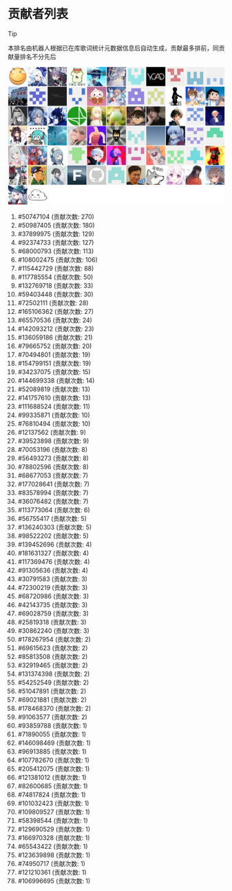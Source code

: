 # 贡献者列表

> [!TIP]
> 本排名由机器人根据已在库歌词统计元数据信息后自动生成，贡献最多排前，同贡献量排名不分先后

![贡献者头像画廊](./CONTRIBUTORS.svg)

1. #50747104 (贡献次数: 270)
2. #50987405 (贡献次数: 180)
3. #37899975 (贡献次数: 129)
4. #92374733 (贡献次数: 127)
5. #68000793 (贡献次数: 113)
6. #108002475 (贡献次数: 106)
7. #115442729 (贡献次数: 88)
8. #117785554 (贡献次数: 50)
9. #132769718 (贡献次数: 33)
10. #59403448 (贡献次数: 30)
11. #72502111 (贡献次数: 28)
12. #165106362 (贡献次数: 27)
13. #65570536 (贡献次数: 24)
14. #142093212 (贡献次数: 23)
15. #136059186 (贡献次数: 21)
16. #79665752 (贡献次数: 20)
17. #70494801 (贡献次数: 19)
18. #154799151 (贡献次数: 19)
19. #34237075 (贡献次数: 15)
20. #144699338 (贡献次数: 14)
21. #52089819 (贡献次数: 13)
22. #141757610 (贡献次数: 13)
23. #111688524 (贡献次数: 11)
24. #99335871 (贡献次数: 10)
25. #76810494 (贡献次数: 10)
26. #12137562 (贡献次数: 9)
27. #39523898 (贡献次数: 9)
28. #70053196 (贡献次数: 8)
29. #56493273 (贡献次数: 8)
30. #78802596 (贡献次数: 8)
31. #68677053 (贡献次数: 7)
32. #177028641 (贡献次数: 7)
33. #83578994 (贡献次数: 7)
34. #36076482 (贡献次数: 7)
35. #113773064 (贡献次数: 6)
36. #56755417 (贡献次数: 5)
37. #136240303 (贡献次数: 5)
38. #98522202 (贡献次数: 5)
39. #139452696 (贡献次数: 4)
40. #181631327 (贡献次数: 4)
41. #117369476 (贡献次数: 4)
42. #91305636 (贡献次数: 4)
43. #30791583 (贡献次数: 3)
44. #72300219 (贡献次数: 3)
45. #68720986 (贡献次数: 3)
46. #42143735 (贡献次数: 3)
47. #69028759 (贡献次数: 3)
48. #25819318 (贡献次数: 3)
49. #30862240 (贡献次数: 3)
50. #178267954 (贡献次数: 2)
51. #69615623 (贡献次数: 2)
52. #85813508 (贡献次数: 2)
53. #32919465 (贡献次数: 2)
54. #131374398 (贡献次数: 2)
55. #54252549 (贡献次数: 2)
56. #51047891 (贡献次数: 2)
57. #69021881 (贡献次数: 2)
58. #178468370 (贡献次数: 2)
59. #91063577 (贡献次数: 2)
60. #93859788 (贡献次数: 1)
61. #71890055 (贡献次数: 1)
62. #146098469 (贡献次数: 1)
63. #96913885 (贡献次数: 1)
64. #107782670 (贡献次数: 1)
65. #205412075 (贡献次数: 1)
66. #121381012 (贡献次数: 1)
67. #82600685 (贡献次数: 1)
68. #74817824 (贡献次数: 1)
69. #101032423 (贡献次数: 1)
70. #109809527 (贡献次数: 1)
71. #58398544 (贡献次数: 1)
72. #129690529 (贡献次数: 1)
73. #166970328 (贡献次数: 1)
74. #65543422 (贡献次数: 1)
75. #123639898 (贡献次数: 1)
76. #74950717 (贡献次数: 1)
77. #121210361 (贡献次数: 1)
78. #106996695 (贡献次数: 1)
